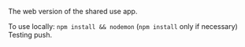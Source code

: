 The web version of the shared use app.

To use locally: `npm install && nodemon` (`npm install` only if necessary)
Testing push.
